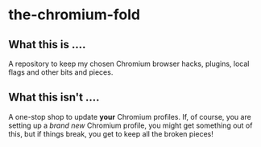 # the-chromium-fold

## What this is ....

A repository to keep my chosen Chromium browser hacks, plugins, local flags and other bits and pieces.

## What this isn't ....

A one-stop shop to update **your** Chromium profiles. If, of course, you are setting up a *brand new* Chromium profile, you might get something out of this, but if things break, you get to keep all the broken pieces!
